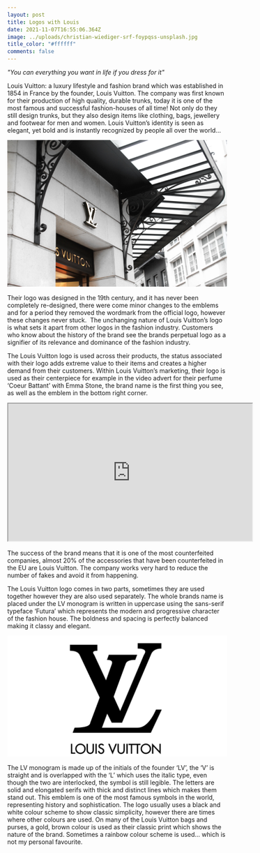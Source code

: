 ```yaml
---
layout: post
title: Logos with Louis
date: 2021-11-07T16:55:06.364Z
image: ../uploads/christian-wiediger-srf-foypqss-unsplash.jpg
title_color: "#ffffff"
comments: false
---
```

*"You can everything you want in life if you dress for it"*

Louis Vuitton: a luxury lifestyle and fashion brand which was established in 1854 in France by the founder, Louis Vuitton. The company was first known for their production of high quality, durable trunks, today it is one of the most famous and successful fashion-houses of all time! Not only do they still design trunks, but they also design items like clothing, bags, jewellery and footwear for men and women. Louis Vuitton’s identity is seen as elegant, yet bold and is instantly recognized by people all over the world…

![](../uploads/llibert-losada-wg61pzkoz7k-unsplash.jpg)

Their logo was designed in the 19th century, and it has never been completely re-designed, there were come minor changes to the emblems and for a period they removed the wordmark from the official logo, however these changes never stuck.  The unchanging nature of Louis Vuitton’s logo is what sets it apart from other logos in the fashion industry. Customers who know about the history of the brand see the brands perpetual logo as a signifier of its relevance and dominance of the fashion industry.

The Louis Vuitton logo is used across their products, the status associated with their logo adds extreme value to their items and creates a higher demand from their customers. Within Louis Vuitton’s marketing, their logo is used as their centerpiece for example in the video advert for their perfume ‘Coeur Battant’ with Emma Stone, the brand name is the first thing you see, as well as the emblem in the bottom right corner.

<div class="video-box"><iframe width="560" height="315" src="https://www.youtube.com/embed/fFv5smPPuZo?rel=0" allow="accelerometer; autoplay; encrypted-media; gyroscope; picture-in-picture" allowfullscreen></iframe></div>

The success of the brand means that it is one of the most counterfeited companies, almost 20% of the accessories that have been counterfeited in the EU are Louis Vuitton. The company works very hard to reduce the number of fakes and avoid it from happening.

The Louis Vuitton logo comes in two parts, sometimes they are used together however they are also used separately. The whole brands name is placed under the LV monogram is written in uppercase using the sans-serif typeface ‘Futura’ which represents the modern and progressive character of the fashion house. The boldness and spacing is perfectly balanced making it classy and elegant.

![](../uploads/screenshot-2021-11-25-at-13.28.47.png)

The LV monogram is made up of the initials of the founder ‘LV’, the ‘V’ is straight and is overlapped with the ‘L’ which uses the italic type, even though the two are interlocked, the symbol is still legible. The letters are solid and elongated serifs with thick and distinct lines which makes them stand out. This emblem is one of the most famous symbols in the world, representing history and sophistication. The logo usually uses a black and white colour scheme to show classic simplicity, however there are times where other colours are used. On many of the Louis Vuitton bags and purses, a gold, brown colour is used as their classic print which shows the nature of the brand. Sometimes a rainbow colour scheme is used… which is not my personal favourite.